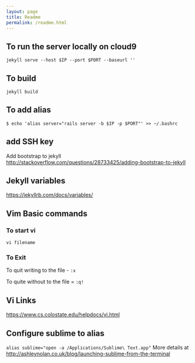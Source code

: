 ```yaml
---
layout: page
title: Readme
permalink: /readme.html
---
```


## To run the server locally on cloud9

` jekyll serve --host $IP --port $PORT --baseurl '' `

## To build
` jekyll build `


## To add alias
`$ echo 'alias server="rails server -b $IP -p $PORT"' >> ~/.bashrc`

## add SSH key
Add bootstrap to jekyll http://stackoverflow.com/questions/28733425/adding-bootstrap-to-jekyll


## Jekyll variables
https://jekyllrb.com/docs/variables/

## Vim Basic commands

### To start vi
` vi filename `

### To Exit
To quit writing to the file - `:x`

To quite without to the file = `:q!`

## Vi Links
https://www.cs.colostate.edu/helpdocs/vi.html

## Configure sublime to alias
`alias sublime="open -a /Applications/Sublime\ Text.app"`
More details at http://ashleynolan.co.uk/blog/launching-sublime-from-the-terminal
